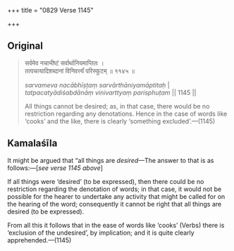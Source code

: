 +++
title = "0829 Verse 1145"

+++
## Original 
>
> सर्वमेव नचाभीष्टं सर्वार्थानियमाप्तितः ।  
> तत्पचत्यादिशब्दानां विनिवर्त्त्यं परिस्फुटम् ॥ ११४५ ॥ 
>
> *sarvameva nacābhīṣṭaṃ sarvārthāniyamāptitaḥ* \|  
> *tatpacatyādiśabdānāṃ vinivarttyaṃ parisphuṭam* \|\| 1145 \|\| 
>
> All things cannot be desired; as, in that case, there would be no restriction regarding any denotations. Hence in the case of words like ‘cooks’ and the like, there is clearly ‘something excluded’.—(1145)



## Kamalaśīla

It might be argued that “all things are *desired*—The answer to that is as follows:—[*see verse 1145 above*]

If all things were ‘desired’ (to be expressed), then there could be no restriction regarding the denotation of words; in that case, it would not be possible for the hearer to undertake any activity that might be called for on the hearing of the word; consequently it cannot be right that all things are desired (to be expressed).

From all this it follows that in the ease of words like ‘cooks’ (Verbs) there is ‘exclusion of the undesired’, by implication; and it is quite clearly apprehended.—(1145)


